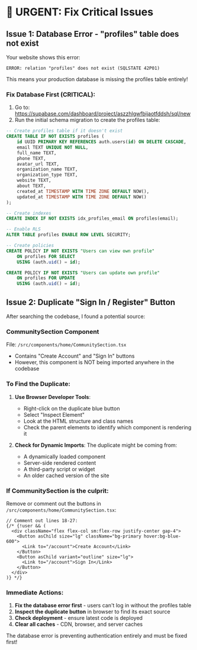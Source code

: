 # 🚨 URGENT: Fix Critical Issues

## Issue 1: Database Error - "profiles" table does not exist
Your website shows this error:
```
ERROR: relation "profiles" does not exist (SQLSTATE 42P01)
```

This means your production database is missing the profiles table entirely!

### Fix Database First (CRITICAL):
1. Go to: https://supabase.com/dashboard/project/aszzhlgwfbijaotfddsh/sql/new
2. Run the initial schema migration to create the profiles table:

```sql
-- Create profiles table if it doesn't exist
CREATE TABLE IF NOT EXISTS profiles (
    id UUID PRIMARY KEY REFERENCES auth.users(id) ON DELETE CASCADE,
    email TEXT UNIQUE NOT NULL,
    full_name TEXT,
    phone TEXT,
    avatar_url TEXT,
    organization_name TEXT,
    organization_type TEXT,
    website TEXT,
    about TEXT,
    created_at TIMESTAMP WITH TIME ZONE DEFAULT NOW(),
    updated_at TIMESTAMP WITH TIME ZONE DEFAULT NOW()
);

-- Create indexes
CREATE INDEX IF NOT EXISTS idx_profiles_email ON profiles(email);

-- Enable RLS
ALTER TABLE profiles ENABLE ROW LEVEL SECURITY;

-- Create policies
CREATE POLICY IF NOT EXISTS "Users can view own profile" 
    ON profiles FOR SELECT 
    USING (auth.uid() = id);

CREATE POLICY IF NOT EXISTS "Users can update own profile" 
    ON profiles FOR UPDATE 
    USING (auth.uid() = id);
```

## Issue 2: Duplicate "Sign In / Register" Button

After searching the codebase, I found a potential source:

### CommunitySection Component
File: `/src/components/home/CommunitySection.tsx`
- Contains "Create Account" and "Sign In" buttons
- However, this component is NOT being imported anywhere in the codebase

### To Find the Duplicate:
1. **Use Browser Developer Tools**:
   - Right-click on the duplicate blue button
   - Select "Inspect Element"
   - Look at the HTML structure and class names
   - Check the parent elements to identify which component is rendering it

2. **Check for Dynamic Imports**:
   The duplicate might be coming from:
   - A dynamically loaded component
   - Server-side rendered content
   - A third-party script or widget
   - An older cached version of the site

### If CommunitySection is the culprit:
Remove or comment out the buttons in `/src/components/home/CommunitySection.tsx`:
```tsx
// Comment out lines 18-27:
{/* {!user && (
  <div className="flex flex-col sm:flex-row justify-center gap-4">
    <Button asChild size="lg" className="bg-primary hover:bg-blue-600">
      <Link to="/account">Create Account</Link>
    </Button>
    <Button asChild variant="outline" size="lg">
      <Link to="/account">Sign In</Link>
    </Button>
  </div>
)} */}
```

### Immediate Actions:
1. **Fix the database error first** - users can't log in without the profiles table
2. **Inspect the duplicate button** in browser to find its exact source
3. **Check deployment** - ensure latest code is deployed
4. **Clear all caches** - CDN, browser, and server caches

The database error is preventing authentication entirely and must be fixed first!
